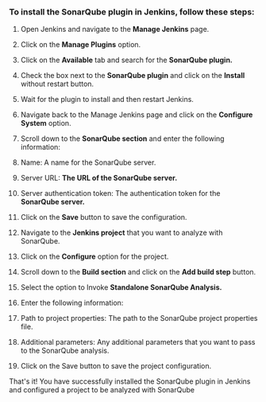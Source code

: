 ### To install the SonarQube plugin in Jenkins, follow these steps:

1. Open Jenkins and navigate to the **Manage Jenkins** page.

2. Click on the **Manage Plugins** option.

3. Click on the **Available** tab and search for the **SonarQube plugin.**

4. Check the box next to the **SonarQube plugin** and click on the **Install** without restart button.

5. Wait for the plugin to install and then restart Jenkins.

6. Navigate back to the Manage Jenkins page and click on the **Configure System** option.

7. Scroll down to the **SonarQube section** and enter the following information:

8. Name: A name for the SonarQube server.

9. Server URL: **The URL of the SonarQube server.**

10. Server authentication token: The authentication token for the **SonarQube server.**

11. Click on the **Save** button to save the configuration.

12. Navigate to the **Jenkins project** that you want to analyze with SonarQube.

13. Click on the **Configure** option for the project.

14. Scroll down to the **Build section** and click on the **Add build step** button.

15. Select the option to Invoke **Standalone SonarQube Analysis.**

16. Enter the following information:

17. Path to project properties: The path to the SonarQube project properties file.

18. Additional parameters: Any additional parameters that you want to pass to the SonarQube analysis.

19. Click on the Save button to save the project configuration.


That's it! You have successfully installed the SonarQube plugin in Jenkins and configured a project to be analyzed with SonarQube